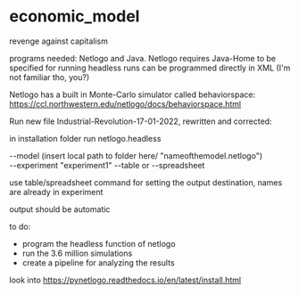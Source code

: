 # economic_model
revenge against capitalism

programs needed: Netlogo and Java. 
Netlogo requires Java-Home to be specified for running headless
runs can be programmed directly in XML (I'm not familiar tho, you?)

Netlogo has a built in Monte-Carlo simulator called behaviorspace: https://ccl.northwestern.edu/netlogo/docs/behaviorspace.html

Run new file Industrial-Revolution-17-01-2022, rewritten and corrected:


in installation folder run netlogo.headless

--model (insert local path to folder here/ "nameofthemodel.netlogo") \
--experiment "experiment1"
--table <path> or --spreadsheet <path>
  
use table/spreadsheet command for setting the output destination, names are already in experiment  


output should be automatic


to do:

- program the headless function of netlogo
- run the 3.6 million simulations
- create a pipeline for analyzing the results

look into https://pynetlogo.readthedocs.io/en/latest/install.html
